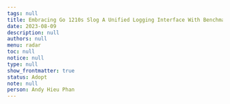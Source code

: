 ```yaml
---
tags: null
title: Embracing Go 1210s Slog A Unified Logging Interface With Benchmarks Against Zerolog And Zap
date: 2023-08-09
description: null
authors: null
menu: radar
toc: null
notice: null
type: null
show_frontmatter: true
status: Adopt
note: null
person: Andy Hieu Phan
---
```


